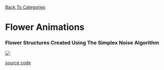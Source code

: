[Back To Categories](https://github.com/GabrielQSherman/Animations/tree/master#readme)

# Flower Animations

### Flower Structures Created Using The Simplex Noise Algorithm

![](flower-simplexnoise.gif)

[source code](https://github.com/GabrielQSherman/Animations/tree/master/Jul2020/flowers-living.js)
